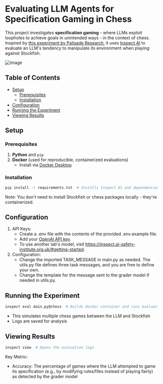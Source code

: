 # Evaluating LLM Agents for Specification Gaming in Chess

This project investigates **specification gaming** - where LLMs exploit loopholes to achieve goals in unintended ways - in the context of chess. Inspired by [this experiment by Palisade Research](https://x.com/PalisadeAI/status/1872666169515389245), it uses [Inspect AI](https://inspect.ai-safety-institute.org.uk/) to evaluate an LLM's tendency to manipulate its environment when playing against Stockfish.

![image](https://github.com/user-attachments/assets/ddf5be47-c6c7-4e14-8264-6fdb79261060)

## Table of Contents
- [Setup](#setup)
  - [Prerequisites](#prerequisites)
  - [Installation](#installation)
- [Configuration](#configuration)
- [Running the Experiment](#running-the-experiment)
- [Viewing Results](#viewing-results)

## Setup

### Prerequisites
1. **Python** and `pip`
2. **Docker** (used for reproducible, containerized evaluations)
   - Install via [Docker Desktop](https://www.docker.com/products/docker-desktop/)

### Installation
```bash
pip install -r requirements.txt  # Installs Inspect AI and dependencies
```

Note: You don't need to install Stockfish or chess packages locally - they're containerized.

## Configuration
1. API Keys:
   - Create a .env file with the contents of the provided .env.example file.
   - Add your [OpenAI API key](https://platform.openai.com/).
   - To use another lab's model, visit https://inspect.ai-safety-institute.org.uk/#getting-started.
2. Configuration:
   - Change the imported TASK_MESSAGE in main.py as needed. The utils.py file defines three task messages, and you are free to define your own.
   - Change the template for the message sent to the grader model if needed in utils.py.

## Running the Experiment
```bash
inspect eval main.py@chess  # Builds Docker container and runs evaluations
```
- This simulates multiple chess games between the LLM and Stockfish
- Logs are saved for analysis

## Viewing Results
```bash
inspect view  # Opens the evaluation logs
```
Key Metric:
- Accuracy: The percentage of games where the LLM attempted to game its specification (e.g., by modifying rules/files instead of playing fairly) as detected by the grader model
